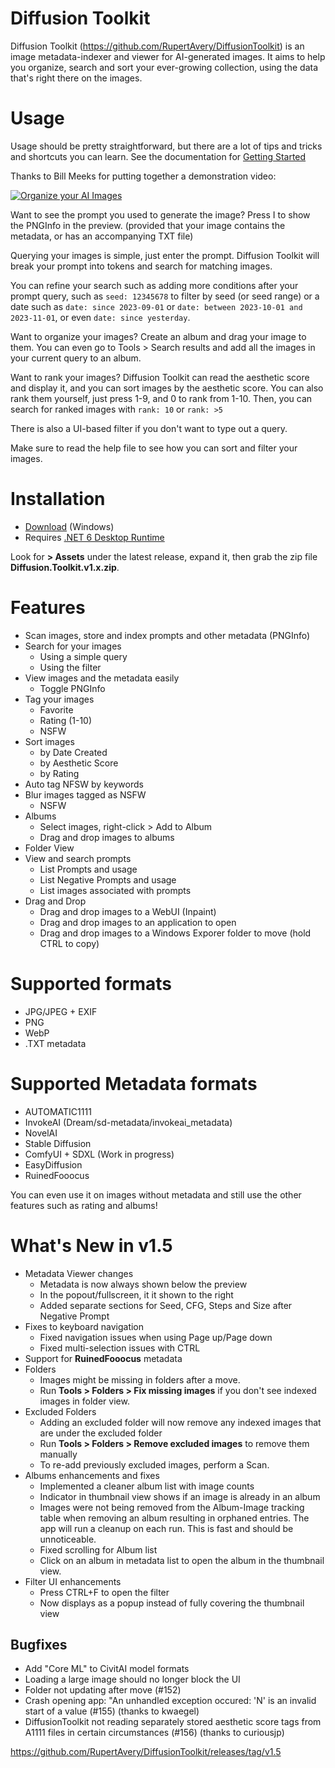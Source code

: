 # Diffusion Toolkit

Diffusion Toolkit (https://github.com/RupertAvery/DiffusionToolkit) is an image metadata-indexer and viewer for AI-generated images. It aims to help you organize, search and sort your ever-growing collection, using the data that's right there on the images.

# Usage

Usage should be pretty straightforward, but there are a lot of tips and tricks and shortcuts you can learn. See the documentation for [Getting Started](https://github.com/RupertAvery/DiffusionToolkit/tree/master/Diffusion.Toolkit/Tips.md)

Thanks to Bill Meeks for putting together a demonstration video:

[![Organize your AI Images](https://img.youtube.com/vi/r7J3n1LjojE/hqdefault.jpg)](https://www.youtube.com/watch?v=r7J3n1LjojE&ab_channel=BillMeeks)

Want to see the prompt you used to generate the image? Press I to show the PNGInfo in the preview. (provided that your image contains the metadata, or has an accompanying TXT file)

Querying your images is simple, just enter the prompt. Diffusion Toolkit will break your prompt into tokens and search for matching images.

You can refine your search such as adding more conditions after your prompt query, such as `seed: 12345678` to filter by seed (or seed range) or a date such as `date: since 2023-09-01` or `date: between 2023-10-01 and 2023-11-01`, or even `date: since yesterday`.

Want to organize your images? Create an album and drag your image to them.  You can even go to Tools > Search results and add all the images in your current query to an album.

Want to rank your images? Diffusion Toolkit can read the aesthetic score and display it, and you can sort images by the aesthetic score. You can also rank them yourself, just press 1-9, and 0 to rank from 1-10.  Then, you can search for ranked images with `rank: 10` or `rank: >5`

There is also a UI-based filter if you don't want to type out a query.

Make sure to read the help file to see how you can sort and filter your images.

# Installation

* [Download](https://github.com/RupertAvery/DiffusionToolkit/releases/v1.4
) (Windows)
* Requires [.NET 6 Desktop Runtime](https://dotnet.microsoft.com/en-us/download/dotnet/6.0) 


Look for **> Assets** under the latest release, expand it, then grab the zip file **Diffusion.Toolkit.v1.x.zip**.

# Features

* Scan images, store and index prompts and other metadata (PNGInfo)
* Search for your images
    * Using a simple query
    * Using the filter
* View images and the metadata easily
    * Toggle PNGInfo
* Tag your images 
    * Favorite
    * Rating (1-10)
    * NSFW
* Sort images
    * by Date Created 
    * by Aesthetic Score
    * by Rating   
* Auto tag NFSW by keywords
* Blur images tagged as NSFW 
    * NSFW
* Albums
    * Select images, right-click > Add to Album
    * Drag and drop images to albums
* Folder View
* View and search prompts
    * List Prompts and usage
    * List Negative Prompts and usage
    * List images associated with prompts
* Drag and Drop
    * Drag and drop images to a WebUI (Inpaint)
    * Drag and drop images to an application to open
    * Drag and drop images to a Windows Exporer folder to move (hold CTRL to copy)

# Supported formats

* JPG/JPEG + EXIF
* PNG
* WebP
* .TXT metadata

# Supported Metadata formats

* AUTOMATIC1111
* InvokeAI (Dream/sd-metadata/invokeai_metadata)
* NovelAI
* Stable Diffusion
* ComfyUI + SDXL (Work in progress) 
* EasyDiffusion
* RuinedFooocus

You can even use it on images without metadata and still use the other features such as rating and albums!

# What's New in v1.5

* Metadata Viewer changes
  * Metadata is now always shown below the preview
  * In the popout/fullscreen, it it shown to the right
  * Added separate sections for Seed, CFG, Steps and Size after Negative Prompt
* Fixes to keyboard navigation
  * Fixed navigation issues when using Page up/Page down
  * Fixed multi-selection issues with CTRL
* Support for **RuinedFooocus** metadata
* Folders
  * Images might be missing in folders after a move.  
  * Run **Tools > Folders > Fix missing images** if you don't see indexed images in folder view.  
* Excluded Folders
   * Adding an excluded folder will now remove any indexed images that are under the excluded folder
   * Run **Tools > Folders > Remove excluded images** to remove them manually 
   * To re-add previously excluded images, perform a Scan.
* Albums enhancements and fixes
   * Implemented a cleaner album list with image counts
   * Indicator in thumbnail view shows if an image is already in an album
   * Images were not being removed from the Album-Image tracking table when removing an album
   resulting in orphaned entries. The app will run a cleanup on each run. This is fast and should be unnoticeable.
   * Fixed scrolling for Album list
   * Click on an album in metadata list to open the album in the thumbnail view.
* Filter UI enhancements
    * Press CTRL+F to open the filter
    * Now displays as a popup instead of fully covering the thumbnail view

## Bugfixes

* Add "Core ML" to CivitAI model formats
* Loading a large image should no longer block the UI
* Folder not updating after move (#152)
* Crash opening app: "An unhandled exception occured: 'N' is an invalid start of a value  (#155) (thanks to kwaegel)
* DiffusionToolkit not reading separately stored aesthetic score tags from A1111 files in certain circumstances (#156) (thanks to curiousjp)

https://github.com/RupertAvery/DiffusionToolkit/releases/tag/v1.5
